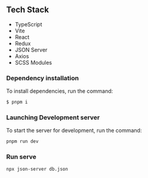 ## Tech Stack
- TypeScript
- Vite
- React
- Redux
- JSON Server
- Axios
- SCSS Modules


### Dependency installation
To install dependencies, run the command:
```sh
$ pnpm i
```

### Launching Development server
To start the server for development, run the command:
```sh
pnpm run dev
```

### Run serve
```sh
npx json-server db.json
```

